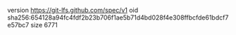 version https://git-lfs.github.com/spec/v1
oid sha256:654128a94fc4fdf2b23b706f1ae5b71d4bd028f4e308ffbcfde61bdcf7e57bc7
size 6771
